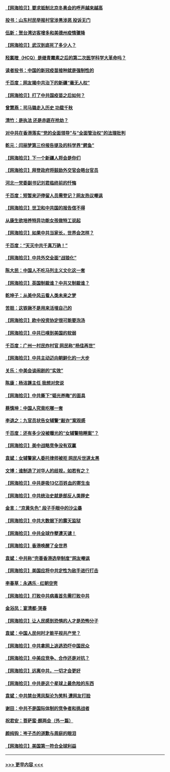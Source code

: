 #### [【网海拾贝】要求抵制北京冬奥会的呼声越来越高](../pages/nsc993/n12868962.md?t=04111502) 
#### [投书：山东村民举报村官涉黑涉恶 投诉无门](../pages/nsc993/n12869726.md?t=04111502) 
#### [伍新：贺台湾访客增多和美德州疫情骤降](../pages/nsc993/n12865651.md?t=04111502) 
#### [【网海拾贝】武汉到底死了多少人？](../pages/nsc993/n12863707.md?t=04111502) 
#### [羟氯喹（HCQ）是继青霉素之后的第二次医学科学大革命吗？](../pages/nsc993/n12638564.md?t=04111502) 
#### [读者投书：中国的新冠疫苗接种就是强制性的](../pages/nsc993/n12859932.md?t=04111502) 
#### [千百度：网友揭中共治下的新疆“毫无人权”](../pages/nsc993/n12858385.md?t=04111502) 
#### [【网海拾贝】打了中共国疫苗之后如何？](../pages/nsc993/n12857866.md?t=04111502) 
#### [曾慧燕：司马璐走入历史 功载千秋](../pages/nsc993/n12856996.md?t=04111502) 
#### [清竹：是执法 还是赤匪在抢劫？](../pages/nsc993/n12856952.md?t=04111502) 
#### [对中共在香港落实“党的全面领导”与“全面管治权”的法理批判](../pages/nsc993/n12856929.md?t=04111502) 
#### [乾元：闫丽梦第三份报告提及的科学界“鳄鱼”](../pages/nsc993/n12855985.md?t=04111502) 
#### [【网海拾贝】下一个新疆人将会是你们](../pages/nsc993/n12855864.md?t=04111502) 
#### [【网海拾贝】拜登政府将鼓励外交官会晤台官员](../pages/nsc993/n12853615.md?t=04111502) 
#### [河北一党委副书记刘君临终前的忏悔](../pages/nsc993/n12849420.md?t=04111502) 
#### [千百度：短暂来沪停留人员需登记？网友热议嘲讽](../pages/nsc993/n12853497.md?t=04111502) 
#### [【网海拾贝】世卫和中共国的报告信不得](../pages/nsc993/n12850902.md?t=04111502) 
#### [从康生欲培养特异功能女孩做特工说起](../pages/nsc993/n12849289.md?t=04111502) 
#### [【网海拾贝】如果中共当家长，世界会怎样？](../pages/nsc993/n12848436.md?t=04111502) 
#### [千百度：“天灭中共千真万确！”](../pages/nsc993/n12845659.md?t=04111502) 
#### [【网海拾贝】中共外交全面“战狼化”](../pages/nsc993/n12845607.md?t=04111502) 
#### [陈大民：中国人不吃马列主义文化这一套](../pages/nsc993/n12842496.md?t=04111502) 
#### [【网海拾贝】英国制裁谁？中共又制裁谁？](../pages/nsc993/n12840909.md?t=04111502) 
#### [乾坤子：从美中风云看人类未来之梦](../pages/nsc993/n12840590.md?t=04111502) 
#### [苦胆：这铁锹不是用来活埋自己的](../pages/nsc993/n12839512.md?t=04111502) 
#### [【网海拾贝】欧中投资协定很可能要泡汤](../pages/nsc993/n12835122.md?t=04111502) 
#### [【网海拾贝】中共已嗅到美国的软弱](../pages/nsc993/n12832411.md?t=04111502) 
#### [千百度：广州一村民炸村官 网民称“杨佳再世”](../pages/nsc993/n12832380.md?t=04111502) 
#### [【网海拾贝】中共主动迈向朝鲜化的一大步](../pages/nsc993/n12829887.md?t=04111502) 
#### [关乐：中美会谈闹剧的“实效”](../pages/nsc993/n12826698.md?t=04111502) 
#### [陈康：杨洁篪主任  我想对您说](../pages/nsc993/n12826609.md?t=04111502) 
#### [【网海拾贝】中共撕下“韬光养晦”的面具](../pages/nsc993/n12826459.md?t=04111502) 
#### [蔡慎坤：中国人究竟吃哪一套](../pages/nsc993/n12826010.md?t=04111502) 
#### [李退之：九官员状告女辅警“敲诈”案观感](../pages/nsc993/n12823984.md?t=04111502) 
#### [千百度：还有多少没被曝光的“女辅警陪睡案”？](../pages/nsc993/n12822136.md?t=04111502) 
#### [【网海拾贝】美中战略竞争没有双赢](../pages/nsc993/n12822105.md?t=04111502) 
#### [袁斌：女辅警家人委托律师被拒 网民斥世道太黑](../pages/nsc993/n12822004.md?t=04111502) 
#### [文博：谁制造了对华人的歧视，如若有之？](../pages/nsc993/n12821635.md?t=04111502) 
#### [【网海拾贝】中共是吸13亿百姓血的寄生虫](../pages/nsc993/n12819191.md?t=04111502) 
#### [【网海拾贝】中共统治史就是部反人类罪史](../pages/nsc993/n12816738.md?t=04111502) 
#### [金言：“京黄失色” 段子手眼中的沙尘暴](../pages/nsc993/n12815700.md?t=04111502) 
#### [【网海拾贝】中共大数据下的露天监狱](../pages/nsc993/n12811075.md?t=04111502) 
#### [【网海拾贝】中共全球作孽遭天谴！](../pages/nsc993/n12810258.md?t=04111502) 
#### [【网海拾贝】香港唤醒了全世界](../pages/nsc993/n12809100.md?t=04111502) 
#### [袁斌：中共称“完善香港选举制度”网友嘲讽](../pages/nsc993/n12808994.md?t=04111502) 
#### [【网海拾贝】美国应将中共定性为敌手进行打击](../pages/nsc993/n12806870.md?t=04111502) 
#### [李春草：永遇乐 · 红朝空壳](../pages/nsc993/n12805365.md?t=04111502) 
#### [【网海拾贝】打败中共病毒首先需打败中共](../pages/nsc993/n12803930.md?t=04111502) 
#### [金浴凤：宴清都‧哭春](../pages/nsc993/n12801601.md?t=04111502) 
#### [【网海拾贝】让人民感到恐惧的人才是恐怖分子](../pages/nsc993/n12799347.md?t=04111502) 
#### [袁斌：中国人民何时才能平视共产党？](../pages/nsc993/n12799306.md?t=04111502) 
#### [【网海拾贝】中共拿网上追逃恐吓中国民众](../pages/nsc993/n12796905.md?t=04111502) 
#### [【网海拾贝】中美应竞争、合作还是对抗？](../pages/nsc993/n12794675.md?t=04111502) 
#### [【网海拾贝】远离中共，一切才会更好](../pages/nsc993/n12793572.md?t=04111502) 
#### [【网海拾贝】中共是这个星球上最危险的东西](../pages/nsc993/n12791400.md?t=04111502) 
#### [袁斌：中共禁台湾凤梨沦为笑料 遭网友打脸](../pages/nsc993/n12791335.md?t=04111502) 
#### [谢田：中共不是国际体制的竞争者和挑战者](../pages/nsc993/n12791212.md?t=04111502) 
#### [祝君安：菩萨蛮·题两会（外一篇）](../pages/nsc993/n12786801.md?t=04111502) 
#### [颜纯钩：岑子杰的道歉与周庭的眼泪](../pages/nsc993/n12786775.md?t=04111502) 
#### [【网海拾贝】美国第一符合全球利益](../pages/nsc993/n12786666.md?t=04111502) 

----
#### [ >>> 更早内容 <<< ](../indexes/nsc993-earlier.md)
